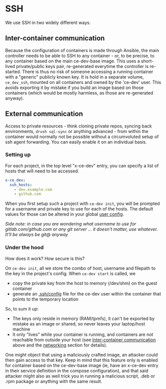 # SSH

We use SSH in two widely different ways.

## Inter-container communication
Because the configuration of containers is made through Ansible, the main controller needs to be able to SSH to any container - or, to be precise, to any container based on the main ce-dev-base image.
This uses a short-lived private/public keys pair, re-generated everytime the controller is re-started. There is thus no risk of someone accessing a running container with a "generic" publicly known key.
It is hold in a separate volume, `ce_dev_ssh`, mounted on all containers and owned by the 'ce-dev' user. This avoids exporting it by mistake if you build an image based on those containers (which would be mostly harmless, as those are re-generated anyway).

## External communication
Access to private resources - think cloning private repos, syncing back environments, `drush sql-sync` or anything advanced - from within the container would normally not be possible without a circumvoluted setup of ssh agent forwarding. You can easily enable it on an individual basis.
### Setting up
For each project, in the top level "x-ce-dev" entry, you can specify a list of hosts that will need to be accessed.

``` yaml
x-ce_dev:
  ssh_hosts:
    - dev.example.com
    - github.com
```
When you first setup such a project with `ce-dev init`, you will be prompted for a username and private key to use for each of the hosts. The default values for those can be altered in your global [user config](userconfig).

*Side note: in case you are wondering what username to use for gitlab.com/github.com or any git server ... it doesn't matter, use whatever. It'll be always be git@ anyway*

### Under the hood
How does it work? How secure is this?

On `ce-dev init`, all we store the combo of host, username and filepath to the key in the project's config. When `ce-dev start` is called, we 
- copy the private key from the host to memory (/dev/shm) on the guest container
- generate an [.ssh/config](https://linux.die.net/man/5/ssh_config) file for the ce-dev user within the container that points to the temporary location

So, to sum it up: 
- The keys only reside in memory (RAM/tpmfs), it can't be exported by mistake as an image or shared, so never leaves your laptop/host machine
- It only "lives" while your container is running, and containers are not reachable from outside your host (see [Inter-container communication](#inter-container-communication) above and the [networking](networking) section for details).

One might object that using a maliciously crafted image, an attacker could then gain access to that key. Keep in mind that this feature only is enabled for container based on the ce-dev-base image (ie, have an x-ce-dev entry in their service definition in the compose configuration), and that said attacker might also as well trick you in running a malicious script, .deb or .rpm package or anything with the same result.
